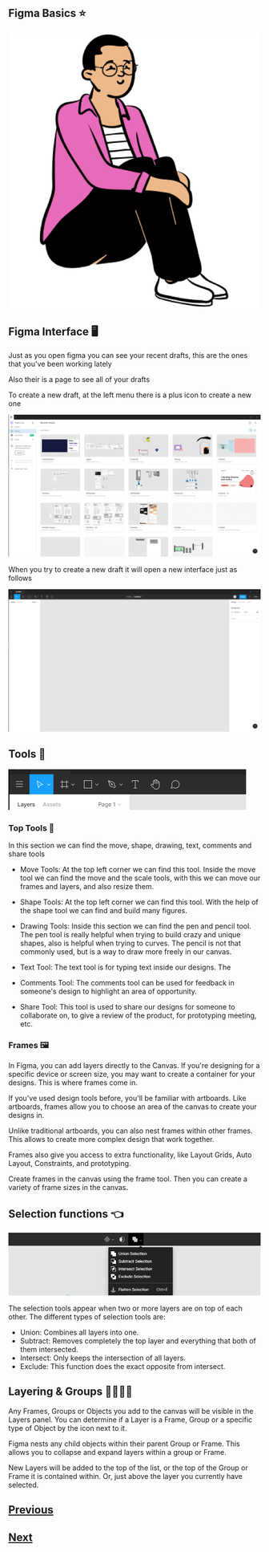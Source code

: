 ## Figma Basics :star:

![sitting](./images/sitting_3.png)

## Figma Interface :desktop_computer:

Just as you open figma you can see your recent drafts, this are the ones that you've been working lately

Also their is a page to see all of your drafts

To create a new draft, at the left menu there is a plus icon to create a new one

![interface](./images/figma-int.png)

When you try to create a new draft it will open a new interface just as follows

![interface](./images/figma-int-2.png)

## Tools :toolbox:

![tools](./images/tools.png)

### Top Tools :hammer:

In this section we can find the move, shape, drawing, text, comments and share tools

-   Move Tools: At the top left corner we can find this tool. Inside the move tool we can find the move and the scale tools, with this we can move our frames and layers, and also resize them.

-   Shape Tools: At the top left corner we can find this tool. With the help of the shape tool we can find and build many figures.

-   Drawing Tools: Inside this section we can find the pen and pencil tool. The pen tool is really helpful when trying to build crazy and unique shapes, also is helpful when trying to curves. The pencil is not that commonly used, but is a way to draw more freely in our canvas.

-   Text Tool: The text tool is for typing text inside our designs. The

-   Comments Tool: The comments tool can be used for feedback in someone's design to highlight an area of opportunity.

-   Share Tool: This tool is used to share our designs for someone to collaborate on, to give a review of the product, for prototyping meeting, etc.

### Frames :framed_picture:

In Figma, you can add layers directly to the Canvas. If you're designing for a specific device or screen size, you may want to create a container for your designs. This is where frames come in.

If you've used design tools before, you'll be familiar with artboards. Like artboards, frames allow you to choose an area of the canvas to create your designs in.

Unlike traditional artboards, you can also nest frames within other frames. This allows to create more complex design that work together.

Frames also give you access to extra functionality, like Layout Grids, Auto Layout, Constraints, and prototyping.

Create frames in the canvas using the frame tool. Then you can create a variety of frame sizes in the canvas.

## Selection functions :point_left:

![selection](./images/selection.png)

The selection tools appear when two or more layers are on top of each other. The different types of selection tools are:

-   Union: Combines all layers into one.
-   Subtract: Removes completely the top layer and everything that both of them intersected.
-   Intersect: Only keeps the intersection of all layers.
-   Exclude: This function does the exact opposite from intersect.

## Layering & Groups :family_man_woman_boy_boy:

Any Frames, Groups or Objects you add to the canvas will be visible in the Layers panel. You can determine if a Layer is a Frame, Group or a specific type of Object by the icon next to it.

Figma nests any child objects within their parent Group or Frame. This allows you to collapse and expand layers within a group or Frame.

New Layers will be added to the top of the list, or the top of the Group or Frame it is contained within. Or, just above the layer you currently have selected.

## [Previous](https://github.com/Coding-Talkers/volunteer-resources/blob/master/courses/Figma-Basics/6.low-mid-high.md)

## [Next](https://github.com/Coding-Talkers/volunteer-resources/blob/master/courses/Figma-Basics/8.research.md)
